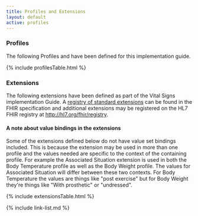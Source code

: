 ```yaml
---
title: Profiles and Extensions
layout: default
active: profiles
---
```

### Profiles

The following Profiles and have been defined for this implementation guide.

{% include profilesTable.html %}

### Extensions

The following extensions have been defined as part of the Vital Signs implementation Guide. A [registry of standard extensions]({{site.data.fhir.path}}extensibility-registry.html) can be found in the FHIR specification and additional extensions may be registered on the HL7 FHIR registry at http://hl7.org/fhir/registry.

#### A note about value bindings in the extensions

Some of the extensions defined below do not have value set bindings included.  This is because the extension may be used in more than one profile and the values needed are specific to the context of the containing profile.  For example the Associated Situation extension is used in both the Body Temperature profile as well as the Body Weight profile.  The values for Associated Situation will differ between these two contexts.  For Body Temperature the values are things like "post exercise" but for Body Weight they're things like "With prosthetic" or "undressed".

{% include extensionsTable.html %}

{% include link-list.md %}